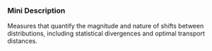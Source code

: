 ### Mini Description

Measures that quantify the magnitude and nature of shifts between distributions, including statistical divergences and optimal transport distances.
